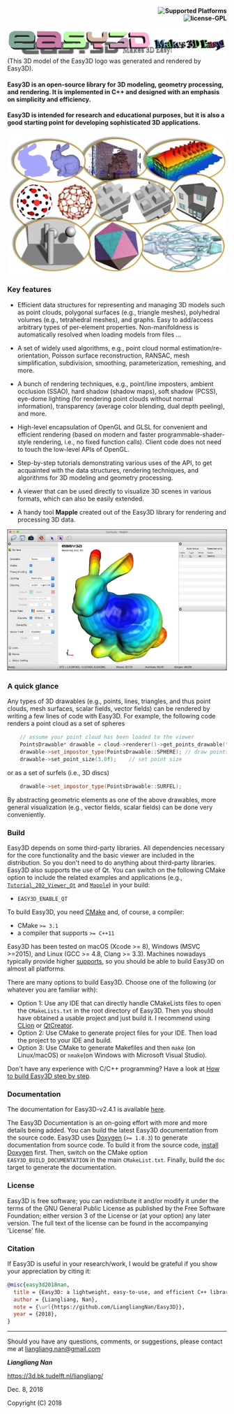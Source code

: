 <p align="right">
    <b> <img src="https://img.shields.io/badge/platforms-Windows%20%7C%20macOS%20%7C%20Linux-green" title="Supported Platforms"/> </b> <br>
    <b> <img src="https://img.shields.io/badge/license-GPL-blue" title="license-GPL"/> </b> <br>
</p>

![](resources/images/logo.jpg)
(This 3D model of the Easy3D logo was generated and rendered by Easy3D).

#### Easy3D is an open-source library for 3D modeling, geometry processing, and rendering. It is implemented in C++ and designed with an emphasis on simplicity and efficiency. 
#### Easy3D is intended for research and educational purposes, but it is also a good starting point for developing sophisticated 3D applications.

![Overview of Easy3D](resources/images/overview.jpg)

### Key features ###
* Efficient data structures for representing and managing 3D models such as point clouds, polygonal surfaces 
  (e.g., triangle meshes), polyhedral volumes (e.g., tetrahedral meshes), and graphs. 
  Easy to add/access arbitrary types of per-element properties. Non-manifoldness is automatically resolved when 
  loading models from files ...
  
* A set of widely used algorithms, e.g., point cloud normal estimation/re-orientation, Poisson surface reconstruction, 
  RANSAC, mesh simplification, subdivision, smoothing, parameterization, remeshing, and more.
   
* A bunch of rendering techniques, e.g., point/line imposters, ambient occlusion (SSAO), hard shadow (shadow maps), 
  soft shadow (PCSS), eye-dome lighting (for rendering point clouds without normal information), transparency (average 
  color blending, dual depth peeling), and more.
   
* High-level encapsulation of OpenGL and GLSL for convenient and efficient rendering (based on modern and faster
  programmable-shader-style rendering, i.e., no fixed function calls). Client code does not need to touch the low-level 
  APIs of OpenGL. 
  
* Step-by-step tutorials demonstrating various uses of the API, to get acquainted with the data structures, rendering techniques, and algorithms 
  for 3D modeling and geometry processing. 
    
* A viewer that can be used directly to visualize 3D scenes in various formats, which can also be easily extended.

* A handy tool <b>Mapple</b> created out of the Easy3D library for rendering and processing 3D data.

![](resources/images/mapple.jpg)
 
### A quick glance ###

Any types of 3D drawables (e.g., points, lines, triangles, and thus point clouds, mesh surfaces, scalar fields, 
vector fields) can be rendered by writing a few lines of code with Easy3D. For example, the following code renders a 
point cloud as a set of spheres

```c++
    // assume your point cloud has been loaded to the viewer
    PointsDrawable* drawable = cloud->renderer()->get_points_drawable("vertices");
    drawable->set_impostor_type(PointsDrawable::SPHERE); // draw points as spheres.
    drawable->set_point_size(3.0f);    // set point size
```
or as a set of surfels (i.e., 3D discs)

```c++ 
    drawable->set_impostor_type(PointsDrawable::SURFEL);
``` 

By abstracting geometric elements as one of the above drawables, more general visualization (e.g., vector fields, 
scalar fields) can be done very conveniently.

### Build
Easy3D depends on some third-party libraries. All dependencies necessary for the core functionality and the basic
viewer are included in the distribution. So you don't need to do anything about third-party libraries. Easy3D 
also supports the use of Qt. You can switch on the following CMake option to include the related examples and 
applications (e.g., 
            [`Tutorial_202_Viewer_Qt`](https://github.com/LiangliangNan/Easy3D/tree/master/tutorials/Tutorial_202_Viewer_Qt) 
            and [`Mapple`](https://github.com/LiangliangNan/Easy3D/tree/master/applications/Mapple)) 
in your build:

- `EASY3D_ENABLE_QT`

To build Easy3D, you need [CMake](https://cmake.org/download/) and, of course, a compiler:

- CMake `>= 3.1`
- a compiler that supports `>= C++11`

Easy3D has been tested on macOS (Xcode >= 8), Windows (MSVC >=2015), and Linux (GCC >= 4.8, Clang >= 3.3). Machines 
nowadays typically provide higher [supports](https://en.cppreference.com/w/cpp/compiler_support), so you should be able 
to build Easy3D on almost all platforms.

There are many options to build Easy3D. Choose one of the following (or whatever you are familiar with):

- Option 1: Use any IDE that can directly handle CMakeLists files to open the `CMakeLists.txt` in the root directory of 
  Easy3D. Then you should have obtained a usable project and just build it. I recommend using 
[CLion](https://www.jetbrains.com/clion/) or [QtCreator](https://www.qt.io/product).
- Option 2: Use CMake to generate project files for your IDE. Then load the project to your IDE and build.
- Option 3: Use CMake to generate Makefiles and then `make` (on Linux/macOS) or `nmake`(on Windows with Microsoft 
  Visual Studio).

Don't have any experience with C/C++ programming? 
Have a look at <a href="https://github.com/LiangliangNan/Easy3D/blob/master/HowToBuild.md">How to build Easy3D step by 
step</a>.


### Documentation
The documentation for Easy3D-v2.4.1 is available [here](https://3d.bk.tudelft.nl/liangliang/software/easy3d_doc/html/index.html).

The Easy3D Documentation is an on-going effort with more and more details being added. You can build the latest Easy3D 
documentation from the source code.
Easy3D uses [Doxygen](https://www.doxygen.nl/index.html) (`>= 1.8.3`) to generate documentation from source code. 
To build it from the source code, [install Doxygen](https://www.doxygen.nl/manual/install.html) first. 
Then, switch on the CMake option `EASY3D_BUILD_DOCUMENTATION` in the main `CMakeList.txt`. Finally, build the `doc` 
target to generate the documentation. 


### License
Easy3D is free software; you can redistribute it and/or modify it under the terms of the 
GNU General Public License as published by the Free Software Foundation; either version 3
of the License or (at your option) any later version. The full text of the license can be
found in the accompanying 'License' file.

### Citation
If Easy3D is useful in your research/work, I would be grateful if you show your appreciation by citing it:

```bibtex
@misc{easy3d2018nan,
  title = {Easy3D: a lightweight, easy-to-use, and efficient C++ library for processing and rendering 3D data},
  author = {Liangliang, Nan},
  note = {\url{https://github.com/LiangliangNan/Easy3D}},
  year = {2018},
}
```
---------

Should you have any questions, comments, or suggestions, please contact me at liangliang.nan@gmail.com

<b><i>Liangliang Nan</i></b>

https://3d.bk.tudelft.nl/liangliang/

Dec. 8, 2018

Copyright (C) 2018
